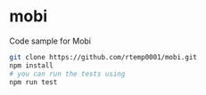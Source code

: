 # mobi
Code sample for Mobi

```bash
git clone https://github.com/rtemp0001/mobi.git
npm install
# you can run the tests using
npm run test
